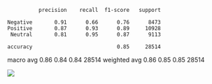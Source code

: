               precision    recall  f1-score   support

    Negative       0.91      0.66      0.76      8473
    Positive       0.87      0.93      0.89     10928
     Neutral       0.81      0.95      0.87      9113

    accuracy                           0.85     28514
   macro avg       0.86      0.84      0.84     28514
weighted avg       0.86      0.85      0.85     28514

![](../plots/bert/plot_acc_20230822-2037.png)
